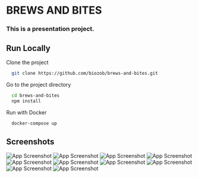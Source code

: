 # BREWS AND BITES

### This is a presentation project.

## Run Locally

Clone the project

```bash
  git clone https://github.com/biozob/brews-and-bites.git
```

Go to the project directory

```bash
  cd brews-and-bites
  npm install
```

Run with Docker

```bash
  docker-compose up
```

## Screenshots

![App Screenshot](https://i.imgur.com/yL5jTS4.jpg)
![App Screenshot](https://i.imgur.com/cb1ZIE1.jpg)
![App Screenshot](https://i.imgur.com/pZITa1M.jpg)
![App Screenshot](https://i.imgur.com/gGbO7Rf.jpg)
![App Screenshot](https://i.imgur.com/0ziUy1c.jpg)
![App Screenshot](https://i.imgur.com/mV4m3Lg.jpg)
![App Screenshot](https://i.imgur.com/L2TtIJH.jpg)
![App Screenshot](https://i.imgur.com/7DTahjT.jpg)
![App Screenshot](https://i.imgur.com/M0hRP6q.jpg)
![App Screenshot](https://i.imgur.com/lRzqzeN.jpg)
